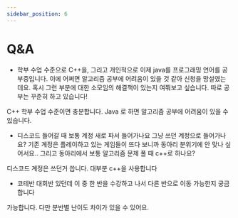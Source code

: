 ```yaml
---
sidebar_position: 6
---
```


# Q&A

- 학부 수업 수준으로 C++을, 그리고 개인적으로 이제 java를 프로그래밍 언어를 공부중입니다. 이에 어쩌면 알고리즘 공부에 어려움이 있을 것 같아 신청을 망설였는데요. 혹시 그런 부분에 대한 소모임의 해결책이 있는지 여쭤보고 싶습니다. 따로 공부는 꾸준히 하고 있습니다!

C++ 학부 수업 수준이면 충분합니다. Java 로 하면 알고리즘 공부에 어려움이 있을 수 있습니다.

- 디스코드 들어갈 때 보통 계정 새로 파서 들어가나요 그냥 쓰던 계정으로 들어가나요? 기존 계정은 플레이하고 있는 게임들이 뜨다 보니까 동아리 분위기에 안 맞나 싶어서요.. 그리고 동아리에서 보통 알고리즘 문제 풀 때 c++로 하나요?

디스코드 계정은 쓰던거 씁니다. 대부분 c++을 사용합니다

- 코테반 대회반 있던데 이 중 한 반을 수강하고 나서 다른 반으로 이동 가능한지 궁금합니다

가능합니다. 다만 분반별 난이도 차이가 있을 수 있어요.
